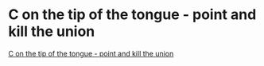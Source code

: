 # C on the tip of the tongue - point and kill the union
[C on the tip of the tongue - point and kill the union](https://aiwithcloud.com/2022/09/15/c_on_the_tip_of_the_tongue___point_and_kill_the_union/)